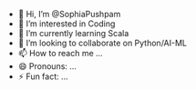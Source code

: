 - 👋 Hi, I’m @SophiaPushpam
- 👀 I’m interested in Coding
- 🌱 I’m currently learning Scala
- 💞️ I’m looking to collaborate on Python/AI-ML
- 📫 How to reach me ...
- 😄 Pronouns: ...
- ⚡ Fun fact: ...

<!---
SophiaPushpam/SophiaPushpam is a ✨ special ✨ repository because its `README.md` (this file) appears on your GitHub profile.
You can click the Preview link to take a look at your changes.
--->
